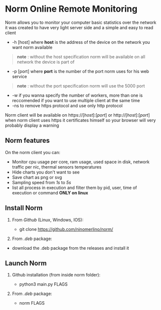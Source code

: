 # Norm Online Remote Monitoring 

Norm allows you to monitor your computer basic statistics over the network it was created to have very light server side and a simple and easy to read client

 - -h [host] where **host** is the address of the device on the network you want norm available 
 > **note** : without the host specification norm will be available on all network the device is part of
 - -p [port] where **port** is the number of the port norm uses for his web service
 > **note** : without the port specification norm will use the 5000 port
 - -w if you wanna specify the number of workers, more than one is reccomended if you want to use multiple client at the same time
 - -ns to remove https protocol and use only http protocol

Norm client will be available on https://[*host*]:[*port*] or http://[*host*]:[*port*] when norm client uses https it certificates himself so your browser will very probably display a warning

## Norm features

On the norm client you can:
- Monitor cpu usage per core, ram usage, used space in disk, network traffic per nic, thermal sensors temperatures
- Hide charts you don't want to see
- Save chart as png or svg
- Sampling speed from *1s* to *5s*
- list all process in execution and filter them by pid, user, time of execution or command **ONLY on linux**

## Install Norm

 1. From *Github* (Linux, Windows, IOS):
    - git clone https://github.com/ninomerlino/norm/

 1. From *.deb* package:
   - download the .deb package from the releases and install it

## Launch Norm

 1. Github installation (from inside norm folder):
    - python3 main.py FLAGS

 1. From *.deb* package:
    - norm FLAGS